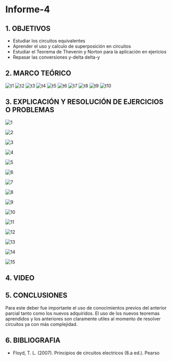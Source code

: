 # Informe-4
## 1. OBJETIVOS

- Estudiar los circuitos equivalentes
- Aprender el uso y calculo de superposición en circuitos
- Estudiar el Teorema de Thevenin y Norton para la aplicación en ejericios
- Repasar las conversiones y-delta delta-y

## 2. MARCO TEÓRICO

![t1](https://user-images.githubusercontent.com/116811469/208314924-e0f0f1b8-5a63-4a71-b3d7-78eae63b8bba.png)
![t2](https://user-images.githubusercontent.com/116811469/208314926-ecc477de-a079-4232-8794-3ef77507f0ed.png)
![t3](https://user-images.githubusercontent.com/116811469/208314928-569789f1-3e24-492a-a696-e2d21b4b04be.png)
![t4](https://user-images.githubusercontent.com/116811469/208314930-767bc9c0-2548-4979-a4c7-3b4ecd225954.png)
![t5](https://user-images.githubusercontent.com/116811469/208314931-4fd9f17d-889e-4e44-a4b9-9b1807bc34a7.png)
![t6](https://user-images.githubusercontent.com/116811469/208314932-abddd599-d2fc-4300-a835-242e1c491e79.png)
![t7](https://user-images.githubusercontent.com/116811469/208314933-29067895-f445-4088-bb55-c513cc743410.png)
![t8](https://user-images.githubusercontent.com/116811469/208314934-ff9f4ede-d6bc-450f-a1ff-cd87380de514.png)
![t9](https://user-images.githubusercontent.com/116811469/208314935-a18bff91-d52f-4e52-84cf-7ff7cd478961.png)
![t10](https://user-images.githubusercontent.com/116811469/208314936-4e67206f-b105-4120-a4d3-f9abcde53498.png)

## 3. EXPLICACIÓN Y RESOLUCIÓN DE EJERCICIOS O PROBLEMAS

![1](https://user-images.githubusercontent.com/116811469/208314971-50601f87-430f-411f-8122-4e5dec485217.png)

![2](https://user-images.githubusercontent.com/116811469/208314972-e8ccacd8-e413-4697-8ace-ddcc0b7565fe.png)

![3](https://user-images.githubusercontent.com/116811469/208314953-406268d5-4a3d-44a7-8ec2-fe2bd5e8a55a.png)

![4](https://user-images.githubusercontent.com/116811469/208314954-4ce79e1e-8a44-4cd7-87bd-e83082beeb23.png)

![5](https://user-images.githubusercontent.com/116811469/208314957-575f56f3-09a3-4687-b7b9-d5fa6e8d7d9d.png)

![6](https://user-images.githubusercontent.com/116811469/208314959-231739c6-c6db-4eb4-bf8a-9ac8244371a0.png)

![7](https://user-images.githubusercontent.com/116811469/208314960-0f6b7af3-92ed-47de-af3a-c0a3f5f04eae.png)

![8](https://user-images.githubusercontent.com/116811469/208314961-8439f071-1654-420e-b0b2-7b20b70fb7b9.png)

![9](https://user-images.githubusercontent.com/116811469/208314964-a81642d8-52e9-4406-ba94-3837b7b0052a.png)

![10](https://user-images.githubusercontent.com/116811469/208314965-f222772d-3d06-4597-a9cc-3c3e7d089f40.png)

![11](https://user-images.githubusercontent.com/116811469/208314966-cfd2e05b-bdd2-41c5-a45f-b0c612a92ab3.png)

![12](https://user-images.githubusercontent.com/116811469/208314967-2720e5af-cf75-4c41-9943-157d662cda6f.png)

![13](https://user-images.githubusercontent.com/116811469/208314968-a43dc1d5-f09d-4d8d-baba-ad115eed1b1b.png)

![14](https://user-images.githubusercontent.com/116811469/208314969-6f9f2d1d-81c8-46d0-bbc5-6f22fc7611c2.png)

![15](https://user-images.githubusercontent.com/116811469/208314970-06d06f4a-8070-404d-a13b-843973cfd8af.png)

## 4. VIDEO

## 5. CONCLUSIONES

Para este deber fue importante el uso de conocimientos previos del anterior parcial tanto como los nuevos adquiridos. El uso de los nuevos teoremas aprendidos y los anteriores son claramente utiles al momento de resolver circuitos ya con más complejidad.

## 6. BIBLIOGRAFIA

- Floyd, T. L. (2007). Principios de circuitos electricos (8.a ed.). Pearso
